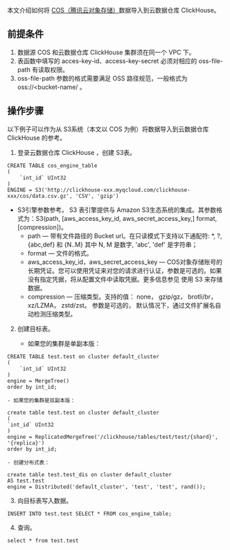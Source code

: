 本文介绍如何将 [COS（腾讯云对象存储）](https://cloud.tencent.com/product/cos)数据导入到云数据仓库 ClickHouse。 

## 前提条件
1. 数据源 COS 和云数据仓库 ClickHouse 集群须在同一个 VPC 下。
2. 表函数中填写的 acces-key-id、access-key-secret 必须对相应的 oss-file-path 有读取权限。
3. oss-file-path 参数的格式需要满足 OSS 路径规范，一般格式为 oss://<bucket-name/<path-to-file> 。

## 操作步骤
以下例子可以作为从 S3系统（本文以 COS 为例）将数据导入到云数据仓库 ClickHouse 的参考。
1. 登录云数据仓库 ClickHouse ，创建 S3表。
```
CREATE TABLE cos_engine_table
(
    `int_id` UInt32
)
ENGINE = S3('http://clickhouse-xxx.myqcloud.com/clickhouse-xxx/cos/data.csv.gz', 'CSV', 'gzip')
```
 - S3引擎参数参考。
S3 表引擎提供与 Amazon S3生态系统的集成。其参数格式为：S3(path, [aws_access_key_id, aws_secret_access_key,] format, [compression])。
	- path — 带有文件路径的 Bucket url。在只读模式下支持以下通配符: *, ?, {abc,def} 和 {N..M} 其中 N, M 是数字, 'abc', 'def' 是字符串；
	- format — 文件的格式。
	- aws_access_key_id，aws_secret_access_key — COS对象存储账号的长期凭证。您可以使用凭证来对您的请求进行认证，参数是可选的。如果没有指定凭据，将从配置文件中读取凭据。更多信息参见 使用 S3 来存储数据。
	- compression — 压缩类型。支持的值： none， gzip/gz， brotli/br， xz/LZMA， zstd/zst。 参数是可选的， 默认情况下，通过文件扩展名自动检测压缩类型。

2. 创建目标表。

	- 如果您的集群是单副本版：
```
CREATE TABLE test.test on cluster default_cluster
(
    `int_id` UInt32
)
engine = MergeTree()
order by int_id;
```
	- 如果您的集群是双副本版：
```
create table test.test on cluster default_cluster 
(
`int_id` UInt32
)
engine = ReplicatedMergeTree('/clickhouse/tables/test/test/{shard}', '{replica}')
order by int_id;
```
	- 创建分布式表：
```
create table test.test_dis on cluster default_cluster
AS test.test
engine = Distributed('default_cluster', 'test', 'test', rand());
```

3. 向目标表写入数据。
```
INSERT INTO test.test SELECT * FROM cos_engine_table;
```

4. 查询。
```
select * from test.test
```
